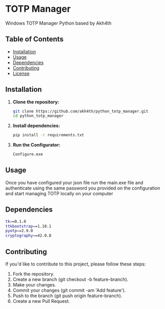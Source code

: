 # TOTP Manager

Windows TOTP Manager Python based by Akh4th

## Table of Contents

- [Installation](#installation)
- [Usage](#usage)
- [Dependencies](#dependencies)
- [Contributing](#contributing)
- [License](#license)

## Installation

1. **Clone the repository:**
   ```bash
   git clone https://github.com/akh4th/python_totp_manager.git
   cd python_totp_manager

2. **Install dependencies:**
   ```bash
   pip install -r requirements.txt

3. **Run the Configurator:**
    ```bash
   Configure.exe
   

## Usage

Once you have configured your json file run the main.exe file and authenticate using the same password you provided on the configuration and start managing TOTP locally on your computer


## Dependencies
```bash
tk==0.1.0
ttkbootstrap==1.10.1
pyotp==2.9.0
cryptography==42.0.8
```

## Contributing
If you'd like to contribute to this project, please follow these steps:

1. Fork the repository.
2. Create a new branch (git checkout -b feature-branch).
3. Make your changes.
4. Commit your changes (git commit -am 'Add feature').
5. Push to the branch (git push origin feature-branch).
6. Create a new Pull Request.